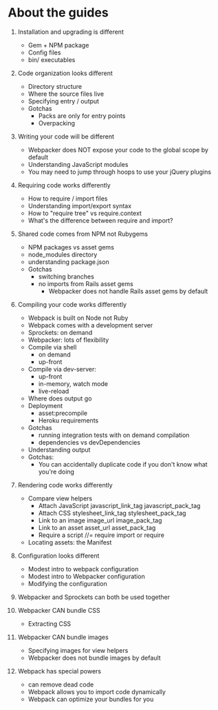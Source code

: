 # About the guides

1. Installation and upgrading is different

   - Gem + NPM package
   - Config files
   - bin/ executables

1. Code organization looks different

   - Directory structure
   - Where the source files live
   - Specifying entry / output
   - Gotchas
     - Packs are only for entry points
     - Overpacking

1. Writing your code will be different

   - Webpacker does NOT expose your code to the global scope by default
   - Understanding JavaScript modules
   - You may need to jump through hoops to use your jQuery plugins

1. Requiring code works differently

   - How to require / import files
   - Understanding import/export syntax
   - How to "require tree" vs require.context
   - What's the difference between require and import?

1. Shared code comes from NPM not Rubygems

   - NPM packages vs asset gems
   - node_modules directory
   - understanding package.json
   - Gotchas
     - switching branches
     - no imports from Rails asset gems
       - Webpacker does not handle Rails asset gems by default

1. Compiling your code works differently

   - Webpack is built on Node not Ruby
   - Webpack comes with a development server
   - Sprockets: on demand
   - Webpacker: lots of flexibility
   - Compile via shell
     - on demand
     - up-front
   - Compile via dev-server:
     - up-front
     - in-memory, watch mode
     - live-reload
   - Where does output go
   - Deployment
     - asset:precompile
     - Heroku requirements
   - Gotchas
     - running integration tests with on demand compilation
     - dependencies vs devDependencies
   - Understanding output
   - Gotchas:
     - You can accidentally duplicate code if you don't know what you're doing

1. Rendering code works differently

   - Compare view helpers
     - Attach JavaScript javascript_link_tag javascript_pack_tag
     - Attach CSS stylesheet_link_tag stylesheet_pack_tag
     - Link to an image image_url image_pack_tag
     - Link to an asset asset_url asset_pack_tag
     - Require a script //= require import or require
   - Locating assets: the Manifest

1. Configuration looks different

   - Modest intro to webpack configuration
   - Modest intro to Webpacker configuration
   - Modifying the configuration

1. Webpacker and Sprockets can both be used together

1. Webpacker CAN bundle CSS

   - Extracting CSS

1. Webpacker CAN bundle images

   - Specifying images for view helpers
   - Webpacker does not bundle images by default

1. Webpack has special powers
   - can remove dead code
   - Webpack allows you to import code dynamically
   - Webpack can optimize your bundles for you
